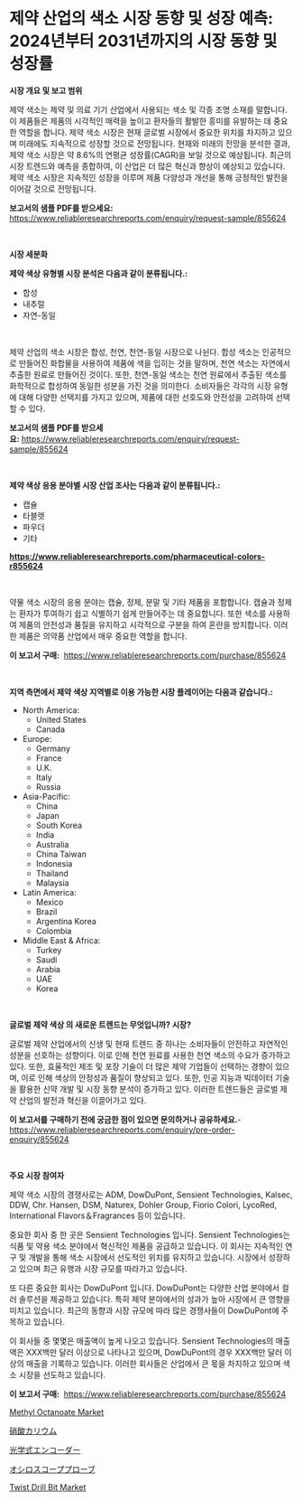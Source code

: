 <p><h1>제약 산업의 색소 시장 동향 및 성장 예측: 2024년부터 2031년까지의 시장 동향 및 성장률</h1></p><p><strong>시장 개요 및 보고 범위</strong></p>
<p><p>제약 색소는 제약 및 의료 기기 산업에서 사용되는 색소 및 각종 조명 소재를 말합니다. 이 제품들은 제품의 시각적인 매력을 높이고 환자들의 활발한 흥미를 유발하는 데 중요한 역할을 합니다. 제약 색소 시장은 현재 글로벌 시장에서 중요한 위치를 차지하고 있으며 미래에도 지속적으로 성장할 것으로 전망됩니다. 현재와 미래의 전망을 분석한 결과, 제약 색소 시장은 약 8.6%의 연평균 성장률(CAGR)을 보일 것으로 예상됩니다. 최근의 시장 트렌드와 예측을 종합하여, 이 산업은 더 많은 혁신과 향상이 예상되고 있습니다. 제약 색소 시장은 지속적인 성장을 이루며 제품 다양성과 개선을 통해 긍정적인 발전을 이어갈 것으로 전망됩니다.</p></p>
<p><strong>보고서의 샘플 PDF를 받으세요:</strong> <a href="https://www.reliableresearchreports.com/enquiry/request-sample/855624">https://www.reliableresearchreports.com/enquiry/request-sample/855624</a></p>
<p>&nbsp;</p>
<p><strong>시장 세분화</strong></p>
<p><strong>제약 색상 유형별 시장 분석은 다음과 같이 분류됩니다.:</strong></p>
<p><ul><li>합성</li><li>내추럴</li><li>자연-동일</li></ul></p>
<p>&nbsp;</p>
<p><p>제약 산업의 색소 시장은 합성, 천연, 천연-동일 시장으로 나뉜다. 합성 색소는 인공적으로 만들어진 화합물을 사용하여 제품에 색을 입히는 것을 말하며, 천연 색소는 자연에서 추출한 원료로 만들어진 것이다. 또한, 천연-동일 색소는 천연 원료에서 추출된 색소를 화학적으로 합성하여 동일한 성분을 가진 것을 의미한다. 소비자들은 각각의 시장 유형에 대해 다양한 선택지를 가지고 있으며, 제품에 대한 선호도와 안전성을 고려하여 선택할 수 있다.</p></p>
<p><strong>보고서의 샘플 PDF를 받으세요:</strong>&nbsp;<a href="https://www.reliableresearchreports.com/enquiry/request-sample/855624">https://www.reliableresearchreports.com/enquiry/request-sample/855624</a></p>
<p>&nbsp;</p>
<p><strong> 제약 색상 응용 분야별 시장 산업 조사는 다음과 같이 분류됩니다.:</strong></p>
<p><ul><li>캡슐</li><li>타블렛</li><li>파우더</li><li>기타</li></ul></p>
<p><strong><a href="https://www.reliableresearchreports.com/pharmaceutical-colors-r855624">https://www.reliableresearchreports.com/pharmaceutical-colors-r855624</a></strong></p>
<p>&nbsp;</p>
<p><p>약물 색소 시장의 응용 분야는 캡슐, 정제, 분말 및 기타 제품을 포함합니다. 캡슐과 정제는 환자가 투여하기 쉽고 식별하기 쉽게 만들어주는 데 중요합니다. 또한 색소를 사용하여 제품의 안전성과 품질을 유지하고 시각적으로 구분을 하여 혼란을 방지합니다. 이러한 제품은 의약품 산업에서 매우 중요한 역할을 합니다.</p></p>
<p><strong>이 보고서 구매:</strong>&nbsp; <a href="https://www.reliableresearchreports.com/purchase/855624">https://www.reliableresearchreports.com/purchase/855624</a></p>
<p>&nbsp;</p>
<p><strong>지역 측면에서 제약 색상 지역별로 이용 가능한 시장 플레이어는 다음과 같습니다.:</strong></p>
<p><ul>
    <li>
        North America:
        <ul>
            <li>United States</li>
            <li>Canada</li>
        </ul>
    </li>
    <li>
        Europe:
        <ul>
            <li>Germany</li>
            <li>France</li>
            <li>U.K.</li>
            <li>Italy</li>
            <li>Russia</li>
        </ul>
    </li>
    <li>
        Asia-Pacific:
        <ul>
            <li>China</li>
            <li>Japan</li>
            <li>South Korea</li>
            <li>India</li>
            <li>Australia</li>
            <li>China Taiwan</li>
            <li>Indonesia</li>
            <li>Thailand</li>
            <li>Malaysia</li>
        </ul>
    </li>
    <li>
        Latin America:
        <ul>
            <li>Mexico</li>
            <li>Brazil</li>
            <li>Argentina Korea</li>
            <li>Colombia</li>
        </ul>
    </li>
    <li>
        Middle East & Africa:
        <ul>
            <li>Turkey</li>
            <li>Saudi</li>
            <li>Arabia</li>
            <li>UAE</li>
            <li>Korea</li>
        </ul>
    </li>
    </ul></p>
<p>&nbsp;</p>
<p><strong>글로벌 제약 색상 의 새로운 트렌드는 무엇입니까? 시장?</strong></p>
<p><p>글로벌 제약 산업에서의 신생 및 현재 트렌드 중 하나는 소비자들이 안전하고 자연적인 성분을 선호하는 성향이다. 이로 인해 천연 원료를 사용한 천연 색소의 수요가 증가하고 있다. 또한, 효율적인 제조 및 포장 기술이 더 많은 제약 기업들이 선택하는 경향이 있으며, 이로 인해 색상의 안정성과 품질이 향상되고 있다. 또한, 인공 지능과 빅데이터 기술을 활용한 신약 개발 및 시장 동향 분석이 증가하고 있다. 이러한 트렌드들은 글로벌 제약 산업의 발전과 혁신을 이끌어가고 있다.</p></p>
<p><strong>이 보고서를 구매하기 전에 궁금한 점이 있으면 문의하거나 공유하세요.</strong>- <a href="https://www.reliableresearchreports.com/enquiry/pre-order-enquiry/855624">https://www.reliableresearchreports.com/enquiry/pre-order-enquiry/855624</a></p>
<p>&nbsp;</p>
<p><strong>주요 시장 참여자</strong></p>
<p><p>제약 색소 시장의 경쟁사로는 ADM, DowDuPont, Sensient Technologies, Kalsec, DDW, Chr. Hansen, DSM, Naturex, Dohler Group, Fiorio Colori, LycoRed, International Flavors＆Fragrances 등이 있습니다. </p><p>중요한 회사 중 한 곳은 Sensient Technologies 입니다. Sensient Technologies는 식품 및 약용 색소 분야에서 혁신적인 제품을 공급하고 있습니다. 이 회사는 지속적인 연구 및 개발을 통해 색소 시장에서 선도적인 위치를 유지하고 있습니다. 시장에서 성장하고 있으며 최근 유행과 시장 규모를 따라가고 있습니다.</p><p>또 다른 중요한 회사는 DowDuPont 입니다. DowDuPont는 다양한 산업 분야에서 컬러 솔루션을 제공하고 있습니다. 특히 제약 분야에서의 성과가 높아 시장에서 큰 영향을 미치고 있습니다. 최근의 동향과 시장 규모에 따라 많은 경쟁사들이 DowDuPont에 주목하고 있습니다.</p><p>이 회사들 중 몇몇은 매출액이 높게 나오고 있습니다. Sensient Technologies의 매출액은 XXX백만 달러 이상으로 나타나고 있으며, DowDuPont의 경우 XXX백만 달러 이상의 매출을 기록하고 있습니다. 이러한 회사들은 산업에서 큰 몫을 차지하고 있으며 색소 시장을 선도하고 있습니다.</p></p>
<p><strong>이 보고서 구매:</strong>&nbsp;&nbsp;<a href="https://www.reliableresearchreports.com/purchase/855624">https://www.reliableresearchreports.com/purchase/855624</a></p>
<p><p><a href="https://adventurous-uranium-ef9.notion.site/Decoding-the-Methyl-Octanoate-Market-A-Deep-Dive-into-the-Latest-Market-Trends-Market-Segmentation-9027d2466ad44cbb8be9382bf7218e30">Methyl Octanoate Market</a></p><p><a href="https://github.com/qwpelcjko9242629/Market-Research-Report-List-1/blob/main/860000221254.md">硝酸カリウム</a></p><p><a href="https://medium.com/@jaremington56/%E5%85%89%E5%AD%A6%E3%82%A8%E3%83%B3%E3%82%B3%E3%83%BC%E3%83%80%E5%B8%82%E5%A0%B4%E3%81%AE%E3%82%A4%E3%83%B3%E3%82%B5%E3%82%A4%E3%83%88-%E5%B8%82%E5%A0%B4%E5%8B%95%E5%90%91-%E6%88%90%E9%95%B7-2024%E5%B9%B4%E3%81%8B%E3%82%892031%E5%B9%B4%E3%81%BE%E3%81%A7%E3%81%AE%E4%BA%88%E6%B8%AC-90efb09e1e1d">光学式エンコーダー</a></p><p><a href="https://github.com/gfggqjbfys368009/Market-Research-Report-List-1/blob/main/880792821255.md">オシロスコーププローブ</a></p><p><a href="https://view.publitas.com/reportprime-1/twist-drill-bit-market-research-report-unlocks-analysis-on-the-market-financial-status-market-size-and-market-revenue-upto-2031/">Twist Drill Bit Market</a></p></p>